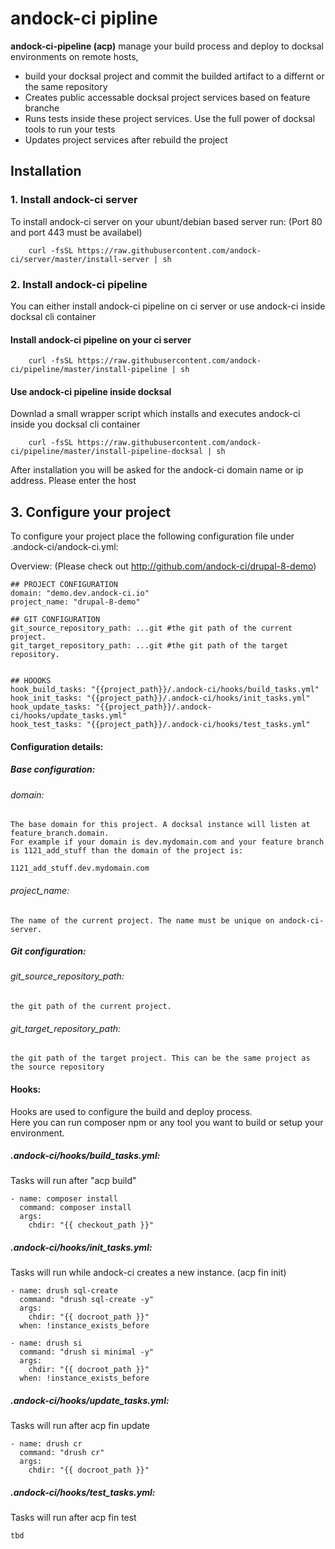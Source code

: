 # andock-ci pipline

**andock-ci-pipeline (acp)** manage your build process and deploy to docksal environments on remote hosts,
* build your docksal project and commit the builded artifact to a differnt or the same repository
* Creates public accessable docksal project services based on feature branche
* Runs tests inside these project services. Use the full power of docksal tools to run your tests
* Updates project services after rebuild the project


## Installation

### 1. Install andock-ci server

To install andock-ci server on your ubunt/debian based server run: (Port 80 and port 443 must be availabel)
```
    curl -fsSL https://raw.githubusercontent.com/andock-ci/server/master/install-server | sh
```

### 2. Install andock-ci pipeline
You can either install andock-ci pipeline on ci server or use andock-ci inside docksal cli container 

#### Install andock-ci pipeline on your ci server
```
    curl -fsSL https://raw.githubusercontent.com/andock-ci/pipeline/master/install-pipeline | sh
```

#### Use andock-ci pipeline inside docksal
Downlad a small wrapper script which installs and executes andock-ci inside you docksal cli container
```
    curl -fsSL https://raw.githubusercontent.com/andock-ci/pipeline/master/install-pipeline-docksal | sh
```
After installation you will be asked for the andock-ci domain name or ip address. Please enter the host  


## 3. Configure your project

To configure your project place the following configuration file under .andock-ci/andock-ci.yml:

Overview: (Please check out http://github.com/andock-ci/drupal-8-demo)
```
## PROJECT CONFIGURATION
domain: "demo.dev.andock-ci.io"
project_name: "drupal-8-demo"

## GIT CONFIGURATION
git_source_repository_path: ...git #the git path of the current project.  
git_target_repository_path: ...git #the git path of the target repository. 


## HOOOKS
hook_build_tasks: "{{project_path}}/.andock-ci/hooks/build_tasks.yml"
hook_init_tasks: "{{project_path}}/.andock-ci/hooks/init_tasks.yml"
hook_update_tasks: "{{project_path}}/.andock-ci/hooks/update_tasks.yml"
hook_test_tasks: "{{project_path}}/.andock-ci/hooks/test_tasks.yml"
```

#### Configuration details:
##### Base configuration:
###### domain:
    The base domain for this project. A docksal instance will listen at feature_branch.domain.
    For example if your domain is dev.mydomain.com and your feature branch is 1121_add_stuff than the domain of the project is:
    
    1121_add_stuff.dev.mydomain.com
###### project_name:
    The name of the current project. The name must be unique on andock-ci-server. 

##### Git configuration:
###### git_source_repository_path:
    the git path of the current project.

###### git_target_repository_path:
    the git path of the target project. This can be the same project as the source repository

#### Hooks:
Hooks are used to configure the build and deploy process.<br>
Here you can run composer npm or any tool you want to build or setup your environment. 


##### .andock-ci/hooks/build_tasks.yml:
Tasks will run after "acp build"
```
- name: composer install
  command: composer install
  args:
    chdir: "{{ checkout_path }}"
```

##### .andock-ci/hooks/init_tasks.yml:
Tasks will run while andock-ci creates a new instance. (acp fin init) 
```
- name: drush sql-create
  command: "drush sql-create -y"
  args:
    chdir: "{{ docroot_path }}"
  when: !instance_exists_before

- name: drush si
  command: "drush si minimal -y"
  args:
    chdir: "{{ docroot_path }}"
  when: !instance_exists_before
```

##### .andock-ci/hooks/update_tasks.yml:
Tasks will run after acp fin update 
```
- name: drush cr
  command: "drush cr"
  args:
    chdir: "{{ docroot_path }}"
```

##### .andock-ci/hooks/test_tasks.yml:
Tasks will run after acp fin test 
```
tbd
```